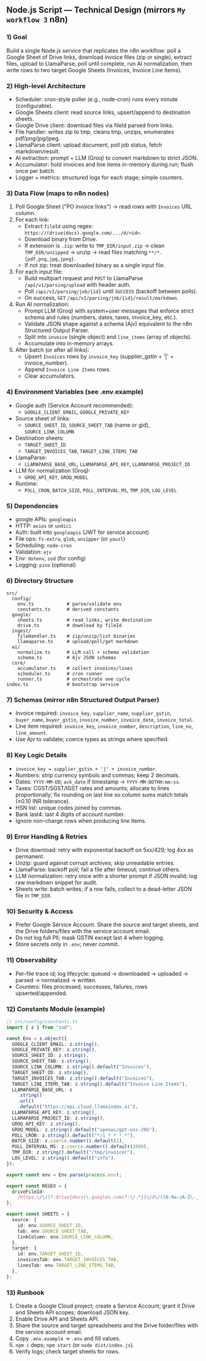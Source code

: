 ## Node.js Script — Technical Design (mirrors `My workflow 3` n8n)

### 1) Goal

Build a single Node.js service that replicates the n8n workflow: poll a Google Sheet of Drive links, download invoice files (zip or single), extract files, upload to LlamaParse, poll until complete, run AI normalization, then write rows to two target Google Sheets (Invoices, Invoice Line Items).

### 2) High-level Architecture

- Scheduler: cron-style poller (e.g., node-cron) runs every minute (configurable).
- Google Sheets client: read source links, upsert/append to destination sheets.
- Google Drive client: download files via fileId parsed from links.
- File handler: writes zip to tmp, cleans tmp, unzips, enumerates pdf/png/jpg/jpeg.
- LlamaParse client: upload document, poll job status, fetch markdown/result.
- AI extraction: prompt + LLM (Groq) to convert markdown to strict JSON.
- Accumulator: hold invoices and line items in-memory during run; flush once per batch.
- Logger + metrics: structured logs for each stage; simple counters.

### 3) Data Flow (maps to n8n nodes)

1. Poll Google Sheet ("PO invoice links") → read rows with `Invoices` URL column.
2. For each link:
   - Extract `fileId` using regex: `https://(drive|docs).google.com/.../d/<id>`.
   - Download binary from Drive.
   - If extension is `.zip`: write to `TMP_DIR/input.zip` → clean `TMP_DIR/unzipped` → unzip → read files matching `**/*.{pdf,png,jpg,jpeg}`.
   - If not zip: treat downloaded binary as a single input file.
3. For each input file:
   - Build multipart request and `POST` to LlamaParse `/api/v1/parsing/upload` with header auth.
   - Poll `/api/v1/parsing/job/{id}` until `SUCCESS` (backoff between polls).
   - On success, `GET` `/api/v1/parsing/job/{id}/result/markdown`.
4. Run AI normalization:
   - Prompt LLM (Groq) with system+user messages that enforce strict schema and rules (numbers, dates, taxes, invoice_key, etc.).
   - Validate JSON shape against a schema (Ajv) equivalent to the n8n Structured Output Parser.
   - Split into `invoice` (single object) and `line_items` (array of objects).
   - Accumulate into in-memory arrays.
5. After batch (or after all links):
   - Upsert `Invoices` rows by `invoice_key` (supplier_gstin + '|' + invoice_number).
   - Append `Invoice Line Items` rows.
   - Clear accumulators.

### 4) Environment Variables (see .env.example)

- Google auth (Service Account recommended):
  - `GOOGLE_CLIENT_EMAIL`, `GOOGLE_PRIVATE_KEY`
- Source sheet of links:
  - `SOURCE_SHEET_ID`, `SOURCE_SHEET_TAB` (name or gid), `SOURCE_LINK_COLUMN`
- Destination sheets:
  - `TARGET_SHEET_ID`
  - `TARGET_INVOICES_TAB`, `TARGET_LINE_ITEMS_TAB`
- LlamaParse:
  - `LLAMAPARSE_BASE_URL`, `LLAMAPARSE_API_KEY`, `LLAMAPARSE_PROJECT_ID`
- LLM for normalization (Groq):
  - `GROQ_API_KEY`, `GROQ_MODEL`
- Runtime:
  - `POLL_CRON`, `BATCH_SIZE`, `POLL_INTERVAL_MS`, `TMP_DIR`, `LOG_LEVEL`

### 5) Dependencies

- google APIs: `googleapis`
- HTTP: `axios` or `undici`
- Auth: built into `googleapis` (JWT for service account)
- File ops: `fs-extra`, `glob`, `unzipper` (or `yauzl`)
- Scheduling: `node-cron`
- Validation: `ajv`
- Env: `dotenv`, `zod` (for config)
- Logging: `pino` (optional)

### 6) Directory Structure

```
src/
  config/
    env.ts            # parse/validate env
    constants.ts      # derived constants
  google/
    sheets.ts         # read links, write destination
    drive.ts          # download by fileId
  ingest/
    fileHandler.ts    # zip/unzip/list binaries
    llamaparse.ts     # upload/poll/get markdown
  ai/
    normalize.ts      # LLM call + schema validation
    schema.ts         # Ajv JSON schemas
  core/
    accumulator.ts    # collect invoices/lines
    scheduler.ts      # cron runner
    runner.ts         # orchestrate one cycle
index.ts              # bootstrap service
```

### 7) Schemas (mirror n8n Structured Output Parser)

- Invoice required: `invoice_key`, `supplier_name`, `supplier_gstin`, `buyer_name`, `buyer_gstin`, `invoice_number`, `invoice_date`, `invoice_total`.
- Line item required: `invoice_key`, `invoice_number`, `description`, `line_no`, `line_amount`.
- Use Ajv to validate; coerce types as strings where specified.

### 8) Key Logic Details

- `invoice_key = supplier_gstin + '|' + invoice_number`.
- Numbers: strip currency symbols and commas; keep 2 decimals.
- Dates: `YYYY-MM-DD`; `ack_date` if timestamp → `YYYY-MM-DDTHH:mm:ss`.
- Taxes: CGST/SGST/IGST rates and amounts; allocate to lines proportionally; fix rounding on last line so column sums match totals (±0.10 INR tolerance).
- HSN list: unique codes joined by commas.
- Bank last4: last 4 digits of account number.
- Ignore non-charge rows when producing line items.

### 9) Error Handling & Retries

- Drive download: retry with exponential backoff on 5xx/429; log 4xx as permanent.
- Unzip: guard against corrupt archives; skip unreadable entries.
- LlamaParse: backoff poll; fail a file after timeout; continue others.
- LLM normalization: retry once with a shorter prompt if JSON invalid; log raw markdown snippet for audit.
- Sheets write: batch writes; if a row fails, collect to a dead-letter JSON file in `TMP_DIR`.

### 10) Security & Access

- Prefer Google Service Account. Share the source and target sheets, and the Drive folders/files with the service account email.
- Do not log full PII; mask GSTIN except last 4 when logging.
- Store secrets only in `.env`; never commit.

### 11) Observability

- Per-file trace id; log lifecycle: queued → downloaded → uploaded → parsed → normalized → written.
- Counters: files processed, successes, failures, rows upserted/appended.

### 12) Constants Module (example)

```ts
// src/config/constants.ts
import { z } from "zod";

const Env = z.object({
  GOOGLE_CLIENT_EMAIL: z.string(),
  GOOGLE_PRIVATE_KEY: z.string(),
  SOURCE_SHEET_ID: z.string(),
  SOURCE_SHEET_TAB: z.string(),
  SOURCE_LINK_COLUMN: z.string().default("Invoices"),
  TARGET_SHEET_ID: z.string(),
  TARGET_INVOICES_TAB: z.string().default("Invoices"),
  TARGET_LINE_ITEMS_TAB: z.string().default("Invoice Line Items"),
  LLAMAPARSE_BASE_URL: z
    .string()
    .url()
    .default("https://api.cloud.llamaindex.ai"),
  LLAMAPARSE_API_KEY: z.string(),
  LLAMAPARSE_PROJECT_ID: z.string(),
  GROQ_API_KEY: z.string(),
  GROQ_MODEL: z.string().default("openai/gpt-oss-20b"),
  POLL_CRON: z.string().default("*/1 * * * *"),
  BATCH_SIZE: z.coerce.number().default(1),
  POLL_INTERVAL_MS: z.coerce.number().default(2000),
  TMP_DIR: z.string().default("/tmp/invoicer"),
  LOG_LEVEL: z.string().default("info"),
});

export const env = Env.parse(process.env);

export const REGEX = {
  driveFileId:
    /https:\/\/(?:drive|docs)\.google\.com(?:\/.*|)\/d\/([0-9a-zA-Z\-_]+)(?:\/.*|)/,
};

export const SHEETS = {
  source: {
    id: env.SOURCE_SHEET_ID,
    tab: env.SOURCE_SHEET_TAB,
    linkColumn: env.SOURCE_LINK_COLUMN,
  },
  target: {
    id: env.TARGET_SHEET_ID,
    invoicesTab: env.TARGET_INVOICES_TAB,
    linesTab: env.TARGET_LINE_ITEMS_TAB,
  },
};
```

### 13) Runbook

1. Create a Google Cloud project; create a Service Account; grant it Drive and Sheets API scopes; download JSON key.
2. Enable Drive API and Sheets API.
3. Share the source and target spreadsheets and the Drive folder/files with the service account email.
4. Copy `.env.example` → `.env` and fill values.
5. `npm i` deps; `npm start` (or `node dist/index.js`).
6. Verify logs; check target sheets for rows.
